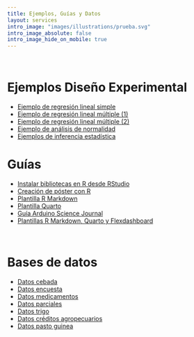 ```yaml
---
title: Ejemplos, Guías y Datos
layout: services
intro_image: "images/illustrations/prueba.svg"
intro_image_absolute: false
intro_image_hide_on_mobile: true
---
```


<br>

# Ejemplos Diseño Experimental

- [Ejemplo de regresión lineal simple](https://rpubs.com/Edimer/1002486)
- [Ejemplo de regresión lineal múltiple (1)](https://rpubs.com/Edimer/1012573)
- [Ejemplo de regresión lineal múltiple (2)](https://rpubs.com/Edimer/1015338)
- [Ejemplo de análisis de normalidad](https://rpubs.com/Edimer/1020890)
- [Ejemplos de inferencia estadística](https://rpubs.com/Edimer/1020897)

# Guías

- [Instalar bibliotecas en R desde RStudio](/temas/Guides/01-InstallPackage.html)
- [Creación de póster con R](/temas/Guides/examples_experimental_design/poster-plantilla.zip)
- [Plantilla R Markdown](/temas/Guides/00-plantila-rmarkdown.zip)
- [Plantilla Quarto](/temas/Guides/plantilla-quarto.zip)
- [Guía Arduino Science Journal](https://rpubs.com/Edimer/954711)
- [Plantillas R Markdown, Quarto  y Flexdashboard](/temas/Guides/plantillas-R-udea.zip)

<br>

# Bases de datos

- [Datos cebada](/temas/data/datos_cebada.xlsx)
- [Datos encuesta](/temas/data/encuesta_depurada.xlsx)
- [Datos medicamentos](/temas/data/datos_medicamentos.xlsx)
- [Datos parciales](/temas/data/datos_parciales.xlsx)
- [Datos trigo](/temas/data/datos_trigo.xlsx)
- [Datos créditos agropecuarios](/temas/data/creditos_colombia_genero.Rds)
- [Datos pasto guinea](/temas/data/pasto_guinea.Rds)